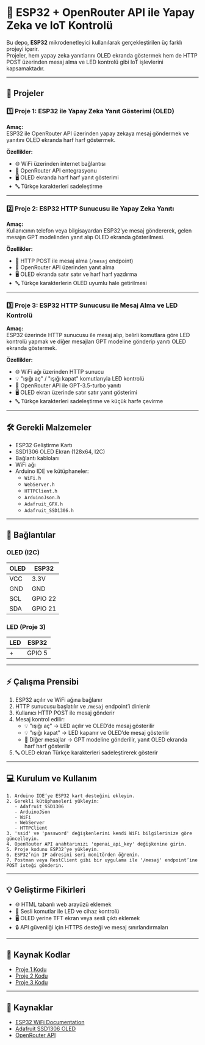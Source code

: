 # 🚀 ESP32 + OpenRouter API ile Yapay Zeka ve IoT Kontrolü

Bu depo, **ESP32** mikrodenetleyici kullanılarak gerçekleştirilen üç farklı projeyi içerir.  
Projeler, hem yapay zeka yanıtlarını OLED ekranda göstermek hem de HTTP POST üzerinden mesaj alma ve LED kontrolü gibi IoT işlevlerini kapsamaktadır.

---

## 📘 Projeler

### 1️⃣ Proje 1: ESP32 ile Yapay Zeka Yanıt Gösterimi (OLED)
**Amaç:**  
ESP32 ile OpenRouter API üzerinden yapay zekaya mesaj göndermek ve yanıtını OLED ekranda harf harf göstermek.

**Özellikler:**  
- 🌐 WiFi üzerinden internet bağlantısı  
- 🤖 OpenRouter API entegrasyonu  
- 🖥️ OLED ekranda harf harf yanıt gösterimi  
- 🔤 Türkçe karakterleri sadeleştirme  

---

### 2️⃣ Proje 2: ESP32 HTTP Sunucusu ile Yapay Zeka Yanıtı
**Amaç:**  
Kullanıcının telefon veya bilgisayardan ESP32’ye mesaj göndererek, gelen mesajın GPT modelinden yanıt alıp OLED ekranda gösterilmesi.

**Özellikler:**  
- 📨 HTTP POST ile mesaj alma (`/mesaj` endpoint)  
- 🤖 OpenRouter API üzerinden yanıt alma  
- 🖥️ OLED ekranda satır satır ve harf harf yazdırma  
- 🔤 Türkçe karakterlerin OLED uyumlu hale getirilmesi  

---

### 3️⃣ Proje 3: ESP32 HTTP Sunucusu ile Mesaj Alma ve LED Kontrolü
**Amaç:**  
ESP32 üzerinde HTTP sunucusu ile mesaj alıp, belirli komutlara göre LED kontrolü yapmak ve diğer mesajları GPT modeline gönderip yanıtı OLED ekranda göstermek.

**Özellikler:**  
- 🌐 WiFi ağı üzerinden HTTP sunucu  
- 💡 "ışığı aç" / "ışığı kapat" komutlarıyla LED kontrolü  
- 🤖 OpenRouter API ile GPT-3.5-turbo yanıtı  
- 🖥️ OLED ekran üzerinde satır satır yanıt gösterimi  
- 🔤 Türkçe karakterleri sadeleştirme ve küçük harfe çevirme  

---

## 🛠️ Gerekli Malzemeler
- ESP32 Geliştirme Kartı  
- SSD1306 OLED Ekran (128x64, I2C)  
- Bağlantı kabloları  
- WiFi ağı  
- Arduino IDE ve kütüphaneler:  
  - `WiFi.h`  
  - `WebServer.h`  
  - `HTTPClient.h`  
  - `ArduinoJson.h`  
  - `Adafruit_GFX.h`  
  - `Adafruit_SSD1306.h`  

---

## 🔌 Bağlantılar

### OLED (I2C)
| OLED | ESP32 |
|------|-------|
| VCC  | 3.3V  |
| GND  | GND   |
| SCL  | GPIO 22 |
| SDA  | GPIO 21 |

### LED (Proje 3)
| LED | ESP32 |
|-----|-------|
| +   | GPIO 5 |

---

## ⚡ Çalışma Prensibi
1. ESP32 açılır ve WiFi ağına bağlanır  
2. HTTP sunucusu başlatılır ve `/mesaj` endpoint’i dinlenir  
3. Kullanıcı HTTP POST ile mesaj gönderir  
4. Mesaj kontrol edilir:  
   - 💡 "ışığı aç" → LED açılır ve OLED’de mesaj gösterilir  
   - 💡 "ışığı kapat" → LED kapanır ve OLED’de mesaj gösterilir  
   - 🤖 Diğer mesajlar → GPT modeline gönderilir, yanıt OLED ekranda harf harf gösterilir  
5. 🔤 OLED ekran Türkçe karakterleri sadeleştirerek gösterir  

---

## 💻 Kurulum ve Kullanım
```plaintext
1. Arduino IDE’ye ESP32 kart desteğini ekleyin.
2. Gerekli kütüphaneleri yükleyin:
   - Adafruit_SSD1306
   - ArduinoJson
   - WiFi
   - WebServer
   - HTTPClient
3. 'ssid' ve 'password' değişkenlerini kendi WiFi bilgilerinize göre güncelleyin.
4. OpenRouter API anahtarınızı 'openai_api_key' değişkenine girin.
5. Proje kodunu ESP32’ye yükleyin.
6. ESP32’nin IP adresini seri monitörden öğrenin.
7. Postman veya RestClient gibi bir uygulama ile '/mesaj' endpoint’ine POST isteği gönderin.
```

---

## 💡 Geliştirme Fikirleri
- 🌐 HTML tabanlı web arayüzü eklemek  
- 🎤 Sesli komutlar ile LED ve cihaz kontrolü  
- 🖥️ OLED yerine TFT ekran veya sesli çıktı eklemek  
- 🔒 API güvenliği için HTTPS desteği ve mesaj sınırlandırmaları  

---

## 📂 Kaynak Kodlar
- [Proje 1 Kodu](./Proje1/main.ino)  
- [Proje 2 Kodu](./Proje2/main.ino)  
- [Proje 3 Kodu](./Proje3/main.ino)  

---

## 📖 Kaynaklar
- [ESP32 WiFi Documentation](https://www.espressif.com/en/products/socs/esp32/resources)  
- [Adafruit SSD1306 OLED](https://github.com/adafruit/Adafruit_SSD1306)  
- [OpenRouter API](https://openrouter.ai)
